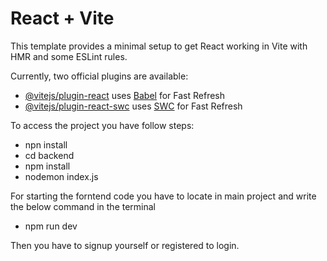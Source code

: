 # React + Vite

This template provides a minimal setup to get React working in Vite with HMR and some ESLint rules.

Currently, two official plugins are available:

- [@vitejs/plugin-react](https://github.com/vitejs/vite-plugin-react/blob/main/packages/plugin-react/README.md) uses [Babel](https://babeljs.io/) for Fast Refresh
- [@vitejs/plugin-react-swc](https://github.com/vitejs/vite-plugin-react-swc) uses [SWC](https://swc.rs/) for Fast Refresh

To access the project you have follow steps:

- npn install
- cd backend
- npm install
- nodemon index.js

For starting the forntend code you have to locate in main project and write the below command in the terminal
  - npm run dev
 
Then you have to signup yourself or registered to login.
